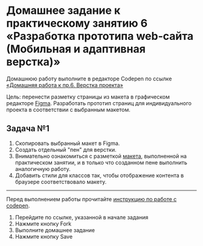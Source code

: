 # Домашнее задание к практическому занятию 6 «Разработка прототипа web-сайта (Мобильная и адаптивная верстка)»
Домашнюю работу выполните в редакторе Codepen по ссылке [«Домашняя работа к пр.6. Верстка проекта»](https://codepen.io/Irina64/pen/oNmXZvV)

Цель: перенести разметку страницы из макета в графическом редакторе [Figma](https://www.figma.com/file/0u0MYnDzVmWaBrHM7FjAA1/Space-Z-(Copy)?type=design&node-id=3%3A3&mode=design&t=txHoRb2HbV3KU1Qa-1). Разработать прототип страниц для индивидуального проекта в соответствии с выбранным макетом.

## Задача №1
1. Скопировать выбранный макет в Figma. 
2. Создать отдельный "пен" для верстки.
3. Внимательно ознакомиться с разметкой [макета](https://codepen.io/Irina64/pen/abXzPZM), выполненной на практическом занятии, 
и в только что созданном пене выполнить аналогичную работу. 
4. Добавить стили для классов так, чтобы отображение контента в браузере соответствовало макету.

---
Перед выполнением работы прочитайте [инструкцию по работе с codepen](https://github.com/netology-code/guides/blob/master/codepen/).
1. Перейдите по ссылке, указанной в начале задания
2. Нажмите кнопку Fork
3. Выполните домашнее задание
4. Нажмите кнопку Save

